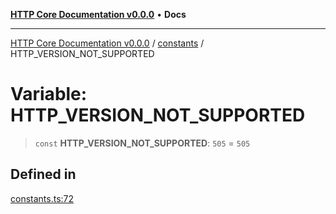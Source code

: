 [**HTTP Core Documentation v0.0.0**](../../README.md) • **Docs**

***

[HTTP Core Documentation v0.0.0](../../modules.md) / [constants](../README.md) / HTTP\_VERSION\_NOT\_SUPPORTED

# Variable: HTTP\_VERSION\_NOT\_SUPPORTED

> `const` **HTTP\_VERSION\_NOT\_SUPPORTED**: `505` = `505`

## Defined in

[constants.ts:72](https://github.com/stonemjs/http-core/blob/3497087dac965583296f5092cd519a9aa0728373/src/constants.ts#L72)
